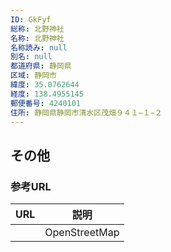 ```yaml
---
ID: GkFyf
総称: 北野神社
名称: 北野神社
名称読み: null
別名: null
都道府県: 静岡県
区域: 静岡市
緯度: 35.0762644
経度: 138.4955145
郵便番号: 4240101
住所: 静岡県静岡市清水区茂畑９４１−１−２
---
```


## その他

### 参考URL

| URL | 説明          |
| --- | ------------- |
|     | OpenStreetMap |
